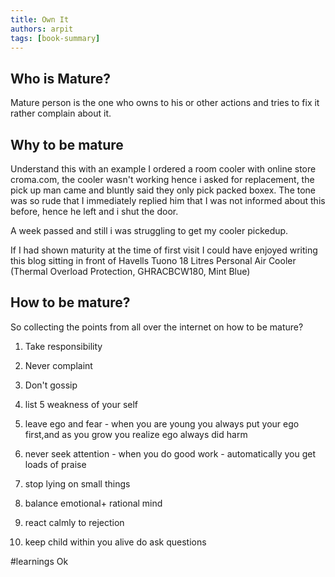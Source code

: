 ```yaml
---
title: Own It 
authors: arpit
tags: [book-summary]
---
```


## Who is Mature?

Mature person is the one who owns to his or other actions and tries to fix it rather complain about it.

## Why to be mature
Understand this with an example 
I ordered a room cooler with online store croma.com, the cooler wasn't working hence i asked for replacement, the pick up man came and bluntly said they only pick packed boxex. 
The tone was so rude that I immediately replied him that I was not informed about this before, hence he left and i shut the door.

A week passed and still i was struggling to get my cooler pickedup.

If I had shown maturity at the time of first visit I could have enjoyed writing this blog sitting in front of Havells Tuono 18 Litres Personal Air Cooler (Thermal Overload Protection, GHRACBCW180, Mint Blue) 

## How to be mature?

So collecting the points from all over the internet on how to be mature?

1. Take responsibility
2. Never complaint
3. Don't gossip
4. list 5 weakness of your self 
5. leave ego and fear - when you are young you always put your ego first,and as you grow you realize ego always did harm

6. never seek attention - when you do good work - automatically you get loads of praise
7. stop lying on small things
8. balance emotional+ rational mind
9. react calmly to rejection
10. keep child within you alive do ask questions 

#learnings 
Ok

